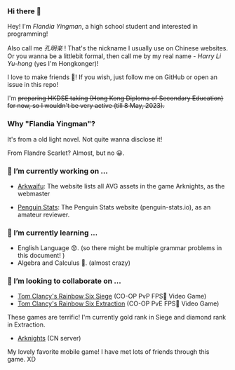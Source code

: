 ### Hi there 👋

Hey! I'm *Flandia Yingman*, a high school student and interested in programming! 

Also call me *孔明亲* ! That's the nickname I usually use on Chinese websites. Or you wanna be a littlebit formal, then call me by my real name - *Harry Li Yu-hong* (yes I'm Hongkonger)!

I love to make friends 👭! If you wish, just follow me on GitHub or open an issue in this repo!

I'm <del>preparing HKDSE<del/> taking (Hong Kong Diploma of Secondary Education) for now, so I wouldn't be very active (till 8 May, 2023).

### Why "Flandia Yingman"? 

It's from a old light novel. Not quite wanna disclose it! 

From Flandre Scarlet? Almost, but no 😀.

### 🔭 I’m currently working on ...

- [Arkwaifu](https://github.com/FlandiaYingman/arkwaifu): The website lists all AVG assets in the game Arknights, as the webmaster

- [Penguin Stats](https://github.com/penguin-statistics/backend-next): The Penguin Stats website (penguin-stats.io), as an amateur reviewer.

### 🌱 I’m currently learning ...

 - English Language 😟. (so there might be multiple grammar problems in this document! )
 - Algebra and Calculus 🤪. (almost crazy)

### 👯 I’m looking to collaborate on ...

 - [Tom Clancy's Rainbow Six Siege](https://www.ubisoft.com/en-us/game/rainbow-six/siege) (CO-OP PvP FPS🔫 Video Game)
 - [Tom Clancy's Rainbow Six Extraction](https://www.ubisoft.com/en-us/game/rainbow-six/extraction) (CO-OP PvE FPS🔫 Video Game)

These games are terrific! I'm currently gold rank in Siege and diamond rank in Extraction.

- [Arknights](https://ak.hypergryph.com/) (CN server)

My lovely favorite mobile game! I have met lots of friends through this game. XD

<!--
**FlandiaYingman/FlandiaYingman** is a ✨ _special_ ✨ repository because its `README.md` (this file) appears on your GitHub profile.

Here are some ideas to get you started:

- 🔭 I’m currently working on ...
- 🌱 I’m currently learning ...
- 👯 I’m looking to collaborate on ...
- 🤔 I’m looking for help with ...
- 💬 Ask me about ...
- 📫 How to reach me: ...
- 😄 Pronouns: ...
- ⚡ Fun fact: ...
-->

